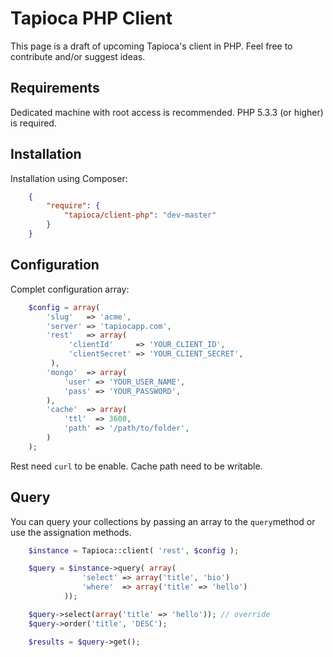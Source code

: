 # Tapioca PHP Client

This page is a draft of upcoming Tapioca's client in PHP. Feel free to contribute and/or suggest ideas.

## Requirements

Dedicated machine with root access is recommended. PHP 5.3.3 (or higher) is required.

## Installation

Installation using Composer:

```json
	{
	    "require": {
	        "tapioca/client-php": "dev-master"
	    }
	}
```

## Configuration

Complet configuration array:

```php
	$config = array(
		'slug'   => 'acme',
		'server' => 'tapiocapp.com',
		'rest'   => array(
             'clientId'     => 'YOUR_CLIENT_ID',
             'clientSecret' => 'YOUR_CLIENT_SECRET',
         ),
		'mongo'  => array(
			'user' => 'YOUR_USER_NAME',
			'pass' => 'YOUR_PASSWORD',
		),
		'cache'  => array(
			'ttl'  => 3600,
			'path' => '/path/to/folder',
		)
	);
```

Rest need `curl` to be enable. Cache path need to be writable.

## Query

You can query your collections by passing an array to the `query`method or use the assignation methods.

```php
	$instance = Tapioca::client( 'rest', $config );

	$query = $instance->query( array(
				'select' => array('title', 'bio')
				'where'  => array('title' => 'hello')
			));

	$query->select(array('title' => 'hello')); // override 
	$query->order('title', 'DESC');

	$results = $query->get();
```
